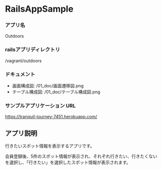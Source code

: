 # RailsAppSample

### アプリ名

Outdoors
 
### railsアプリディレクトリ

/vagrant/outdoors

### ドキュメント

* 画面構成図: /01_doc/画面遷移図.png
* テーブル構成図: /01_doc/テーブル構成図.png

### サンプルアプリケーション URL

https://tranquil-journey-7451.herokuapp.com/

## アプリ説明

行きたいスポット情報を表示するアプリです。

会員登録後、5件のスポット情報が表示され、それぞれ行きたい、行きたくないを選択し、「行きたい」を選択したスポット情報が表示されます。